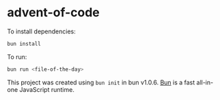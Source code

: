 # advent-of-code

To install dependencies:

```bash
bun install
```

To run:

```bash
bun run <file-of-the-day>
```

This project was created using `bun init` in bun v1.0.6. [Bun](https://bun.sh) is a fast all-in-one JavaScript runtime.
